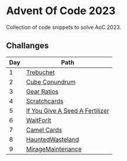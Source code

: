 # Advent Of Code 2023

Collection of code snippets to solve AoC 2023.

## Challanges

| Day | Path                                                     |
|----|----------------------------------------------------------|
| 1  | [Trebuchet](Trebuchet/Program.cs)                        |
| 2  | [Cube Conundrum](CubeConundrum/Program.cs)               |
| 3  | [Gear Ratios](GearRatios/Program.cs)                     |
| 4  | [Scratchcards](Scratchcards/Program.cs)                  |
| 5  | [If You Give A Seed A Fertilizer](Fertilizer/Program.cs) |
| 6  | [WaitForIt](WaitForIt/Program.cs)                        |
| 7  | [Camel Cards](CamelCards/Program.cs)                     |
| 8  | [HauntedWasteland](HauntedWasteland/Program.cs)          |
| 9  | [MirageMaintenance](MirageMaintenance/Program.cs)        |